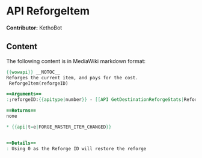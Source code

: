# API ReforgeItem

**Contributor:** KethoBot

## Content

The following content is in MediaWiki markdown format:

```mediawiki
{{wowapi}} __NOTOC__
Reforges the current item, and pays for the cost.
 ReforgeItem(reforgeID)

==Arguments==
:;reforgeID:{{apitype|number}} - [[API GetDestinationReforgeStats|Reforge ID]]

==Returns==
none

* {{api|t=e|FORGE_MASTER_ITEM_CHANGED}}


==Details==
: Using 0 as the Reforge ID will restore the reforge
```